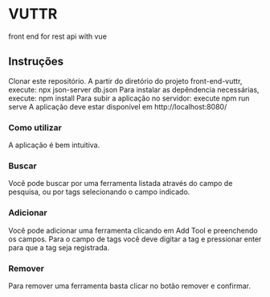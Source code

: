 # VUTTR
front end for rest api with vue

## Instruções
  Clonar este repositório.
  A partir do diretório do projeto front-end-vuttr, execute: npx json-server db.json
  Para instalar as depêndencia necessárias, execute: npm install
  Para subir a aplicação no servidor: execute npm run serve
  A aplicação deve estar disponível em http://localhost:8080/
  
### Como utilizar
  A aplicação é bem intuitiva.
  
### Buscar  
  Você pode buscar por uma ferramenta listada através do campo de pesquisa, ou por tags selecionando o campo indicado.
  
### Adicionar  
  Você pode adicionar uma ferramenta clicando em Add Tool e preenchendo os campos.
  Para o campo de tags você deve digitar a tag e pressionar enter para que a tag seja registrada.
  
### Remover
  Para remover uma ferramenta basta clicar no botão remover e confirmar.
  
  
